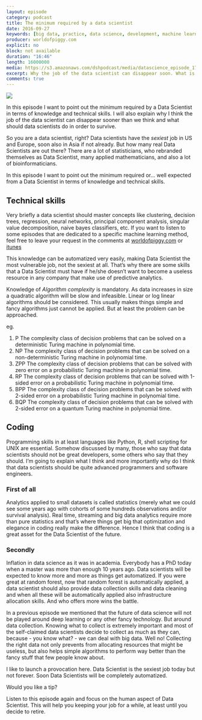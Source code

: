 ```yaml
---
layout: episode
category: podcast
title: The minimum required by a data scientist 
date: 2016-09-27
keywords: [big data, practice, data science, development, machine learning]
producer: worldofpiggy.com
explicit: no
block: not available
duration: "16:46"
length: 16000000
media: https://s3.amazonaws.com/dshpodcast/media/datascience_episode_17_minimum_required.mp3
excerpt: Why the job of the data scientist can disappear soon. What is required by a data scientist to survive inflation. 
comments: true
---
```



<img src="https://s3.amazonaws.com/dshpodcast/media/cover.jpg" />

In this episode I want to point out the minimum required by a Data Scientist in terms of knowledge and 
technical skills. I will also explain why I think the job of the data scientist can disappear sooner than we think and
what should data scientists do in order to survive.


So you are a data scientist, right? 
Data scientists have the *sexiest* job in US and Europe, soon also in Asia if not already.
But how many real Data Scientists are out there?
There are a lot of statisticians, who rebranded themselves as Data Scientist, many applied mathematicians, 
and also a lot of bioinformaticians.

In this episode I want to point out the minimum required or... well expected from a Data Scientist in terms of 
knowledge and technical skills.


## Technical skills
Very briefly a data scientist should master concepts like clustering, decision trees, regression, neural networks, 
principal component analysis, singular value decomposition, naive bayes classifiers, etc.
If you want to listen to some episodes that are dedicated to a specific machine learning method, feel free to leave 
your request in the comments at [worldofpiggy.com](http://www.worldofpiggy.com) or [itunes](https://itunes.apple.com/be/podcast/data-science-at-home/id1069871378) 

This knowledge can be automatized very easily, making Data Scientist the most vulnerable job, not the sexiest at all.
That’s why there are some skills that a Data Scientist must have if he/she doesn’t want to become a useless resource 
in any company that make use of predictive analytics.

Knowledge of *Algorithm complexity* is mandatory. 
As data increases in size a quadratic algorithm will be slow and infeasible. 
Linear or log linear algorithms should be considered. This usually makes things simple and fancy algorithms just
cannot be applied. But at least the problem can be approached.

eg.

1. P The complexity class of decision problems that can be solved on a deterministic Turing machine in polynomial time.
2. NP The complexity class of decision problems that can be solved on a non-deterministic Turing machine in polynomial time.
3. ZPP The complexity class of decision problems that can be solved with zero error on a probabilistic Turing machine in polynomial time.
4. RP The complexity class of decision problems that can be solved with 1-sided error on a probabilistic Turing machine in polynomial time.
5. BPP The complexity class of decision problems that can be solved with 2-sided error on a probabilistic Turing machine in polynomial time.
6. BQP The complexity class of decision problems that can be solved with 2-sided error on a quantum Turing machine in polynomial time.


## Coding 
Programming skills in at least languages like Python, R, shell scripting for UNIX are essential.
Somehow discussed by many, those who say that data scientists should not be great developers, some others who say 
that they should. I’m going to explain what I think and more importantly why do I think that data scientists should 
be quite advanced programmers and software engineers. 

### First of all 
Analytics applied to small datasets is called statistics (merely what we could see some years ago with cohorts of some 
hundreds observations and/or survival analysis).
Real time, streaming and big data analytics require more than pure statistics and that’s where things get big that 
optimization and elegance in coding really make the difference. Hence I think that coding is a great asset for the 
Data Scientist of the future.
 
### Secondly
Inflation in data science as it was in academia. Everybody has a PhD today when a master was more than enough 10 years ago. 
Data scientists will be expected to know more and more as things get automatized. If you were great at random forest, 
now that random forest is automatically applied, a data scientist should also provide data collection skills and data 
cleaning and when all these will be automatically applied also infrastructure allocation skills. 
And who offers more wins the battle.

In a previous episode we mentioned that the future of data science will not be played around deep learning or any other 
fancy technology. But around data collection. Knowing what to collect is extremely important and most of the self-claimed 
data scientists decide to collect as much as they can, because - you know what? - we can deal with big data.
Well no! 
Collecting the right data not only prevents from allocating resources that might be useless, but also helps simple 
algorithms to perform way better than the fancy stuff that few people know about.

I like to launch a provocation here. Data Scientist is the sexiest job today but not forever. 
Soon Data Scientists will be completely automatized.

Would you like a tip? 

Listen to this episode again and focus on the human aspect of Data Scientist.
This will help you keeping your job for a while, at least until you decide to retire.
